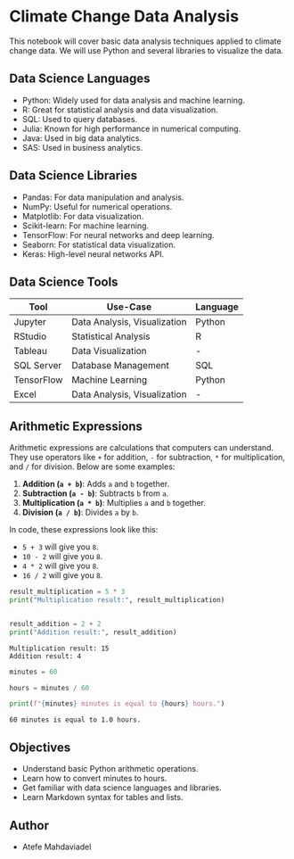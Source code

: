 # Climate Change Data Analysis



This notebook will cover basic data analysis techniques applied to climate change data. We will use Python and several libraries to visualize the data.


## Data Science Languages

- Python: Widely used for data analysis and machine learning.
- R: Great for statistical analysis and data visualization.
- SQL: Used to query databases.
- Julia: Known for high performance in numerical computing.
- Java: Used in big data analytics.
- SAS: Used in business analytics.


## Data Science Libraries

- Pandas: For data manipulation and analysis.
- NumPy: Useful for numerical operations.
- Matplotlib: For data visualization.
- Scikit-learn: For machine learning.
- TensorFlow: For neural networks and deep learning.
- Seaborn: For statistical data visualization.
- Keras: High-level neural networks API.


## Data Science Tools

| Tool         | Use-Case                     | Language  |
|--------------|------------------------------|-----------|
| Jupyter      | Data Analysis, Visualization | Python    |
| RStudio      | Statistical Analysis         | R         |
| Tableau      | Data Visualization           | -         |
| SQL Server   | Database Management          | SQL       |
| TensorFlow   | Machine Learning             | Python    |
| Excel        | Data Analysis, Visualization | -         |


## Arithmetic Expressions

Arithmetic expressions are calculations that computers can understand. They use operators like `+` for addition, `-` for subtraction, `*` for multiplication, and `/` for division. Below are some examples:

1. **Addition (`a + b`)**: Adds `a` and `b` together.
2. **Subtraction (`a - b`)**: Subtracts `b` from `a`.
3. **Multiplication (`a * b`)**: Multiplies `a` and `b` together.
4. **Division (`a / b`)**: Divides `a` by `b`.

In code, these expressions look like this:

- `5 + 3` will give you `8`.
- `10 - 2` will give you `8`.
- `4 * 2` will give you `8`.
- `16 / 2` will give you `8`.



```python
result_multiplication = 5 * 3
print("Multiplication result:", result_multiplication)


result_addition = 2 + 2
print("Addition result:", result_addition)

```

    Multiplication result: 15
    Addition result: 4



```python
minutes = 60

hours = minutes / 60

print(f"{minutes} minutes is equal to {hours} hours.")

```

    60 minutes is equal to 1.0 hours.


## Objectives

- Understand basic Python arithmetic operations.
- Learn how to convert minutes to hours.
- Get familiar with data science languages and libraries.
- Learn Markdown syntax for tables and lists.


## Author

- Atefe Mahdaviadel



```python

```
